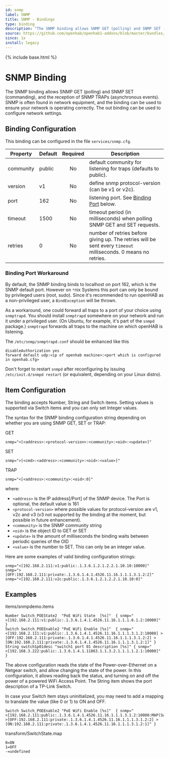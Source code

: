 ```yaml
---
id: snmp
label: SNMP
title: SNMP - Bindings
type: binding
description: "The SNMP binding allows SNMP GET (polling) and SNMP SET (commanding), and the reception of SNMP TRAPs (asynchronous events). SNMP is often found in network equipment, and the binding can be used to ensure your network is operating correctly. The out binding can be used to configure network settings."
source: https://github.com/openhab/openhab1-addons/blob/master/bundles/binding/org.openhab.binding.snmp/README.md
since: 1x
install: legacy
---
```


<!-- Attention authors: Do not edit directly. Please add your changes to the appropriate source repository -->

{% include base.html %}

# SNMP Binding

The SNMP binding allows SNMP GET (polling) and SNMP SET (commanding), and the reception of SNMP TRAPs (asynchronous events). SNMP is often found in network equipment, and the binding can be used to ensure your network is operating correctly. The out binding can be used to configure network settings.

## Binding Configuration

This binding can be configured in the file `services/snmp.cfg`.

| Property | Default | Required | Description |
|----------|---------|:--------:|-------------|
| community | public |    No    | default community for listening for traps (defaults to public). |
| version  | v1      |    No    | define snmp protocol-version (can be v1 or v2c). |
| port     | 162     |    No    | listening port.  See [Binding Port](#binding-port) below. |
| timeout  | 1500    |    No    | timeout period (in milliseconds) when polling SNMP GET and SET requests. |
| retries  | 0       |    No    | number of retries before giving up. The retries will be sent every `timeout` milliseconds. 0 means no retries. |

### Binding Port Workaround

By default, the SNMP binding binds to localhost on port 162, which is the SNMP default port. However on `*`nix Systems this port can only be bound by privileged users (root, sudo). Since it's recommended to run openHAB as a non-privileged user, a `BindException` will be thrown.

As a workaround, one could forward all traps to a port of your choice using `snmptrapd`. You should install `snmptrapd` somewhere on your network and run it under a privileged user.  (On Ubuntu, for example, it's part of the `snmpd` package.)  `snmptrapd` forwards all traps to the machine on which openHAB is listening.

The `/etc/snmp/snmptrapd.conf` should be enhanced like this

```
disableAuthorization yes
forward default udp:<ip of openhab machine>:<port which is configured in openhab.cfg>
```

Don't forget to restart `snmpd` after reconfiguring by issuing `/etc/init.d/snmpd restart` (or equivalent, depending on your Linux distro).

## Item Configuration

The binding accepts Number, String and Switch items. Setting values is supported via Switch items and you can only set Integer values.

The syntax for the SNMP binding configuration string depending on whether you are using SNMP GET, SET or TRAP:

GET

```
snmp="<[<address>:<protocol-version>:<community>:<oid>:<update>]"
```

SET

```
snmp=">[<cmd>:<address>:<community>:<oid>:<value>]"
```

TRAP

```
snmp="<[<address>:<community>:<oid>:0]"
```

where:

* `<address>` is the IP address[/Port] of the SNMP device. The Port is optional, the default value is 161
* `<protocol-version>` where possible values for protocol-version are v1, v2c and v3 (v3 not supported by the binding at the moment, but possible in future enhancement).
* `<community>` is the SNMP community string
* `<oid>` is the object ID to GET or SET
* `<update>` is the amount of milliseconds the binding waits between periodic queries of the OID
* `<value>` is the number to SET. This can only be an integer value.

Here are some examples of valid binding configuration strings:

```
snmp="<[192.168.2.111:v1:public:.1.3.6.1.2.1.2.2.1.10.10:10000]"
snmp=">[OFF:192.168.2.111:private:.1.3.6.1.4.1.4526.11.16.1.1.1.3.1.2:2]"
snmp="<[192.168.2.111:v2c:public:.1.3.6.1.2.1.2.2.1.10.10:0]"
```

## Examples

items/snmpdemo.items

```
Number Switch_POEState2  "PoE WiFi State  [%s]"  { snmp="<[192.168.2.111:v1:public:.1.3.6.1.4.1.4526.11.16.1.1.1.6.1.2:10000]" }
Switch Switch_POEEnable2 "PoE WiFi Enable [%s]"  { snmp="<[192.168.2.111:v1:public:.1.3.6.1.4.1.4526.11.16.1.1.1.3.1.2:10000] >[OFF:192.168.2.111:private:.1.3.6.1.4.1.4526.11.16.1.1.1.3.1.2:2] >[ON:192.168.2.111:private:.1.3.6.1.4.1.4526.11.16.1.1.1.3.1.2:1]" }
String switch1p01desc "switch1 port 01 description [%s]" { snmp="<[192.168.3.222:public:.1.3.6.1.4.1.11863.1.1.3.2.1.1.1.1.2.1:10000]" }
```

The above configuration reads the state of the Power-over-Ethernet on a Netgear switch, and allow changing the state of the power. In this configuration, it allows reading back the status, and turning on and off the power of a powered WiFi Access Point. The String item shows the port description of a TP-Link Switch.

In case your Switch item stays uninitialized, you may need to add a mapping to translate the value (like 0 or 1) to ON and OFF.

```
Switch Switch_POEEnable2 "PoE WiFi Enable [%s]"  { snmp="<[192.168.2.111:public:.1.3.6.1.4.1.4526.11.16.1.1.1.3.1.2:10000:MAP(SwitchState.map)] >[OFF:192.168.2.111:private:.1.3.6.1.4.1.4526.11.16.1.1.1.3.1.2:2] >[ON:192.168.2.111:private:.1.3.6.1.4.1.4526.11.16.1.1.1.3.1.2:1]" }
```

transform/SwitchState.map

```
0=ON
1=OFF
-=undefined
```
